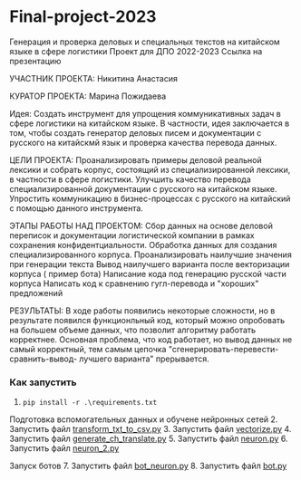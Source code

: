 # Final-project-2023
Генерация и проверка деловых и специальных текстов на китайском языке в сфере логистики
Проект для ДПО 2022-2023 Ссылка на презентацию 


УЧАСТНИК ПРОЕКТА:
Никитина Анастасия


КУРАТОР ПРОЕКТА:
Марина Пожидаева

Идея: Создать инструмент для упрощения коммуникативных задач в сфере логистики на китайском языке. 
В частности, идея заключается в том, чтобы создать генератор деловых писем и документации с русского на китайскмй язык и проверка качества перевода данных.

ЦЕЛИ ПРОЕКТА:
Проанализировать примеры деловой реальной лексики и собрать корпус, состоящий из специализированной лексики, в частности в сфере логистики.
Улучшить качество перевода специализированной документации с русского на китайском языке.
Упростить коммуникацию в бизнес-процессах с русского на китайский  с помощью данного инструмента.

ЭТАПЫ РАБОТЫ НАД ПРОЕКТОМ:
Сбор данных на основе деловой переписок и документации  логистической компании в рамках сохранения конфидентциальности.
Обработка данных для создания специализированного корпуса.
Проанализировать наилучшие значения при генерации текста
Вывод наилучшего варианта после векторизации корпуса ( пример бота)
Написание кода под генерацию русской части корпуса
Написать код к сравнению гугл-перевода и "хороших" предложений

РЕЗУЛЬТАТЫ:
В ходе работы появились некоторые сложности, но в результате появился функционльный код, который можно опробовать на большем объеме данных, что позволит алгоритму работать корректнее. Основная проблема, что код работает, но вывод данных не самый корректный, тем самым цепочка "сгенерировать-перевести-сравнить-вывод- лучшего варианта" прерывается.


### Как запустить

1. `pip install -r .\requirements.txt`


Подготовка вспомогательных данных и обучене нейронных сетей
2. Запустить файл [transform_txt_to_csv.py](transform_txt_to_csv.py)
3. Запустить файл [vectorize.py](vectorize.py)
4. Запустить файл [generate_ch_translate.py](generate_ch_translate.py)
5. Запустить файл [neuron.py](neuron.py)
6. Запустить файл [neuron_2.py](neuron_2.py)

Запуск ботов
7. Запустить файл [bot_neuron.py](bot_neuron.py) 
8. Запустить файл [bot.py](bot.py) 



